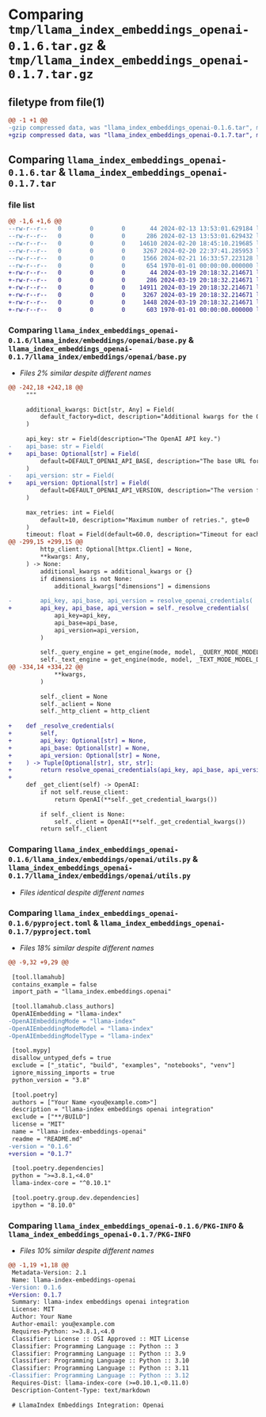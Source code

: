 # Comparing `tmp/llama_index_embeddings_openai-0.1.6.tar.gz` & `tmp/llama_index_embeddings_openai-0.1.7.tar.gz`

## filetype from file(1)

```diff
@@ -1 +1 @@
-gzip compressed data, was "llama_index_embeddings_openai-0.1.6.tar", max compression
+gzip compressed data, was "llama_index_embeddings_openai-0.1.7.tar", max compression
```

## Comparing `llama_index_embeddings_openai-0.1.6.tar` & `llama_index_embeddings_openai-0.1.7.tar`

### file list

```diff
@@ -1,6 +1,6 @@
--rw-r--r--   0        0        0       44 2024-02-13 13:53:01.629184 llama_index_embeddings_openai-0.1.6/README.md
--rw-r--r--   0        0        0      286 2024-02-13 13:53:01.629432 llama_index_embeddings_openai-0.1.6/llama_index/embeddings/openai/__init__.py
--rw-r--r--   0        0        0    14610 2024-02-20 18:45:10.219685 llama_index_embeddings_openai-0.1.6/llama_index/embeddings/openai/base.py
--rw-r--r--   0        0        0     3267 2024-02-20 22:37:41.285953 llama_index_embeddings_openai-0.1.6/llama_index/embeddings/openai/utils.py
--rw-r--r--   0        0        0     1566 2024-02-21 16:33:57.223128 llama_index_embeddings_openai-0.1.6/pyproject.toml
--rw-r--r--   0        0        0      654 1970-01-01 00:00:00.000000 llama_index_embeddings_openai-0.1.6/PKG-INFO
+-rw-r--r--   0        0        0       44 2024-03-19 20:18:32.214671 llama_index_embeddings_openai-0.1.7/README.md
+-rw-r--r--   0        0        0      286 2024-03-19 20:18:32.214671 llama_index_embeddings_openai-0.1.7/llama_index/embeddings/openai/__init__.py
+-rw-r--r--   0        0        0    14911 2024-03-19 20:18:32.214671 llama_index_embeddings_openai-0.1.7/llama_index/embeddings/openai/base.py
+-rw-r--r--   0        0        0     3267 2024-03-19 20:18:32.214671 llama_index_embeddings_openai-0.1.7/llama_index/embeddings/openai/utils.py
+-rw-r--r--   0        0        0     1448 2024-03-19 20:18:32.214671 llama_index_embeddings_openai-0.1.7/pyproject.toml
+-rw-r--r--   0        0        0      603 1970-01-01 00:00:00.000000 llama_index_embeddings_openai-0.1.7/PKG-INFO
```

### Comparing `llama_index_embeddings_openai-0.1.6/llama_index/embeddings/openai/base.py` & `llama_index_embeddings_openai-0.1.7/llama_index/embeddings/openai/base.py`

 * *Files 2% similar despite different names*

```diff
@@ -242,18 +242,18 @@
     """
 
     additional_kwargs: Dict[str, Any] = Field(
         default_factory=dict, description="Additional kwargs for the OpenAI API."
     )
 
     api_key: str = Field(description="The OpenAI API key.")
-    api_base: str = Field(
+    api_base: Optional[str] = Field(
         default=DEFAULT_OPENAI_API_BASE, description="The base URL for OpenAI API."
     )
-    api_version: str = Field(
+    api_version: Optional[str] = Field(
         default=DEFAULT_OPENAI_API_VERSION, description="The version for OpenAI API."
     )
 
     max_retries: int = Field(
         default=10, description="Maximum number of retries.", gte=0
     )
     timeout: float = Field(default=60.0, description="Timeout for each request.", gte=0)
@@ -299,15 +299,15 @@
         http_client: Optional[httpx.Client] = None,
         **kwargs: Any,
     ) -> None:
         additional_kwargs = additional_kwargs or {}
         if dimensions is not None:
             additional_kwargs["dimensions"] = dimensions
 
-        api_key, api_base, api_version = resolve_openai_credentials(
+        api_key, api_base, api_version = self._resolve_credentials(
             api_key=api_key,
             api_base=api_base,
             api_version=api_version,
         )
 
         self._query_engine = get_engine(mode, model, _QUERY_MODE_MODEL_DICT)
         self._text_engine = get_engine(mode, model, _TEXT_MODE_MODEL_DICT)
@@ -334,14 +334,22 @@
             **kwargs,
         )
 
         self._client = None
         self._aclient = None
         self._http_client = http_client
 
+    def _resolve_credentials(
+        self,
+        api_key: Optional[str] = None,
+        api_base: Optional[str] = None,
+        api_version: Optional[str] = None,
+    ) -> Tuple[Optional[str], str, str]:
+        return resolve_openai_credentials(api_key, api_base, api_version)
+
     def _get_client(self) -> OpenAI:
         if not self.reuse_client:
             return OpenAI(**self._get_credential_kwargs())
 
         if self._client is None:
             self._client = OpenAI(**self._get_credential_kwargs())
         return self._client
```

### Comparing `llama_index_embeddings_openai-0.1.6/llama_index/embeddings/openai/utils.py` & `llama_index_embeddings_openai-0.1.7/llama_index/embeddings/openai/utils.py`

 * *Files identical despite different names*

### Comparing `llama_index_embeddings_openai-0.1.6/pyproject.toml` & `llama_index_embeddings_openai-0.1.7/pyproject.toml`

 * *Files 18% similar despite different names*

```diff
@@ -9,32 +9,29 @@
 
 [tool.llamahub]
 contains_example = false
 import_path = "llama_index.embeddings.openai"
 
 [tool.llamahub.class_authors]
 OpenAIEmbedding = "llama-index"
-OpenAIEmbeddingMode = "llama-index"
-OpenAIEmbeddingModeModel = "llama-index"
-OpenAIEmbeddingModelType = "llama-index"
 
 [tool.mypy]
 disallow_untyped_defs = true
 exclude = ["_static", "build", "examples", "notebooks", "venv"]
 ignore_missing_imports = true
 python_version = "3.8"
 
 [tool.poetry]
 authors = ["Your Name <you@example.com>"]
 description = "llama-index embeddings openai integration"
 exclude = ["**/BUILD"]
 license = "MIT"
 name = "llama-index-embeddings-openai"
 readme = "README.md"
-version = "0.1.6"
+version = "0.1.7"
 
 [tool.poetry.dependencies]
 python = ">=3.8.1,<4.0"
 llama-index-core = "^0.10.1"
 
 [tool.poetry.group.dev.dependencies]
 ipython = "8.10.0"
```

### Comparing `llama_index_embeddings_openai-0.1.6/PKG-INFO` & `llama_index_embeddings_openai-0.1.7/PKG-INFO`

 * *Files 10% similar despite different names*

```diff
@@ -1,19 +1,18 @@
 Metadata-Version: 2.1
 Name: llama-index-embeddings-openai
-Version: 0.1.6
+Version: 0.1.7
 Summary: llama-index embeddings openai integration
 License: MIT
 Author: Your Name
 Author-email: you@example.com
 Requires-Python: >=3.8.1,<4.0
 Classifier: License :: OSI Approved :: MIT License
 Classifier: Programming Language :: Python :: 3
 Classifier: Programming Language :: Python :: 3.9
 Classifier: Programming Language :: Python :: 3.10
 Classifier: Programming Language :: Python :: 3.11
-Classifier: Programming Language :: Python :: 3.12
 Requires-Dist: llama-index-core (>=0.10.1,<0.11.0)
 Description-Content-Type: text/markdown
 
 # LlamaIndex Embeddings Integration: Openai
```

